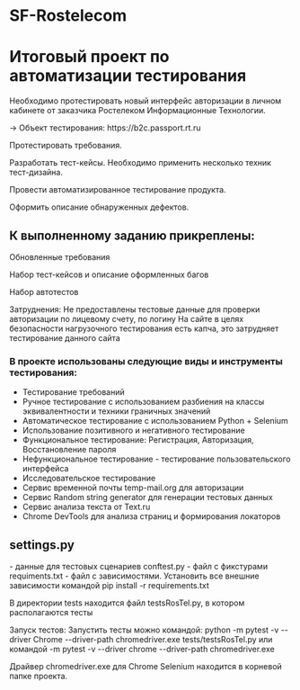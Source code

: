 # SF-Rostelecom
# Итоговый проект по автоматизации тестирования
<p> Необходимо протестировать новый интерфейс авторизации в личном кабинете от заказчика Ростелеком Информационные Технологии. </p>
<p> → Объект тестирования: https://b2c.passport.rt.ru </p>

<p> Протестировать требования. </p>
<p> Разработать тест-кейсы. Необходимо применить несколько техник тест-дизайна. </p>
<p> Провести автоматизированное тестирование продукта. </p>
<p> Оформить описание обнаруженных дефектов.</p>

<h2> К выполненному заданию прикреплены: </h2>
<p> Обновленные требования </p>
<p> Набор тест-кейсов и описание оформленных багов </p>
<p> Набор автотестов </p>

Затруднения:
Не предоставлены тестовые данные для проверки авторизации по лицевому счету, по логину
На сайте в целях безопасности нагрузочного тестирования есть капча, это затрудняет тестирование данного сайта

<h3> В проекте использованы следующие виды и инструменты тестирования: </h3>
<ul>
<li> Тестирование требований </li>
<li> Ручное тестирование с использованием разбиения на классы эквивалентности и техники граничных значений </li>
<li> Автоматическое тестирование с использованием Python + Selenium </li>
<li> Использование позитивного и негативного тестирование </li>
<li> Функциональное тестирование: Регистрация, Авторизация, Восcтановление пароля </li>
<li> Нефункциональное тестирование - тестирование пользовательского интерфейса </li>
<li> Исследовательское тестирование </li>
<li> Сервис временной почты temp-mail.org для авторизации </li>
<li> Сервис Random string generator для генерации тестовых данных </li>
<li> Сервис анализа текста от Text.ru </li>
<li> Chrome DevTools для анализа страниц и формирования локаторов </li>
</ul>

<h2> settings.py </h2> - данные для тестовых сценариев
conftest.py - файл с фикстурами
requiments.txt - файл с зависимостями. Установить все внешние зависимости командой pip install -r requirements.txt

В директории tests находится файл testsRosTel.py, в котором располагаются тесты

Запуск тестов:
Запустить тесты можно командой:  python -m pytest -v --driver Chrome --driver-path chromedriver.exe tests/testsRosTel.py
или командой -m pytest -v --driver chrome --driver-path chromedriver.exe

Драйвер chromedriver.exe для Chrome Selenium находится в корневой папке проекта.
